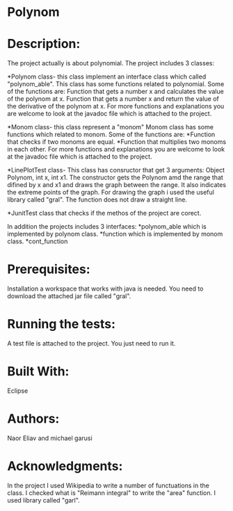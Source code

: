 # Polynom

# Description:
The project actually is about polynomial.
The project includes 3 classes:

*Polynom class- this class implement an interface class which called
"polynom_able". This class has some functions related to polynomial.
Some of the functions are:
Function that gets a number x and calculates the value of the
polynom at x.
Function that gets a number x and return the value of the derivative
of the polynom at x.
For more functions and explanations you are welcome to look at the
javadoc file which is attached to the project.


*Monom class- this class represent a "monom"
Monom class has some functions which related to monom.
Some of the functions are:
*Function that checks if two monoms are equal.
*Function that multiplies two monoms in each other.
For more functions and explanations you are welcome to look at the
javadoc file which is attached to the project.

*LinePlotTest class- This class has consructor that get 3 arguments: Object Polynom, int x, int x1.
The constructor gets the Polynom amd the range that difined by x and x1 and draws the graph between the range.
It also indicates the extreme points of the graph.
For drawing the graph i used the useful library called "gral".
The function does not draw a straight line.

*JunitTest class that checks if the methos of the project are  corect.

In addition the projects includes 3 interfaces:
*polynom_able which is implemented by polynom class.
*function which is implemented by monom class.
*cont_function


# Prerequisites:
Installation a workspace that works with java is needed.
You need to download the attached jar file called "gral".

# Running the tests:
A test file is attached to the project. You just need to run it.

# Built With:

Eclipse

# Authors:
Naor Eliav and michael garusi

# Acknowledgments:
In the project I used Wikipedia to write a number of functuations in
the class.
I checked what is "Reimann integral" to write the "area" function.
I used library called "garl".

